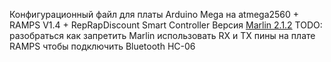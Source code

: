 Конфигурационный файл для платы Arduino Mega на atmega2560 + RAMPS V1.4 + RepRapDiscount Smart Controller
Версия [Marlin 2.1.2](https://github.com/MarlinFirmware/Marlin/releases/tag/2.1.2)
TODO: разобраться как запретить Marlin использовать RX и TX пины на плате RAMPS чтобы подключить Bluetooth HC-06